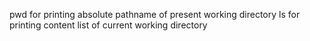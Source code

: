 pwd for printing absolute pathname of present working directory
ls for printing content list of current working directory

